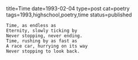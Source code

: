 title=Time
date=1993-02-04
type=post
cat=poetry
tags=1993,highschool,poetry,time
status=published
~~~~~~
Time, as endless as
Eternity, slowly ticking by
Never stopping, never ending.
Time, rushing by as fast as
A race car, hurrying on its way
Never stopping to look back.
